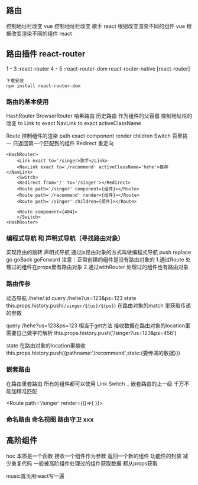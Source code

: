 ## 路由
控制地址栏改变 <router-link> vue
控制地址栏改变 <Link to='/singer'>歌手</Link> react
根据改变渲染不同的组件<router-view> vue
根据改变渲染不同的组件<Route path='/singer' component={要渲染的组件}></Route> react


## 路由插件 react-router
1 - 3 :react-router
4 - 5 :react-router-dom react-router-native
[react-router] 
```
下载安装
npm install react-router-dom 
```

### 路由的基本使用
HashRouter BrowserRouter 哈希路由 历史路由 作为组件的父容器
控制地址栏的改变 to
Link to exact
NavLink to exact activeClassName

Route 控制组件的渲染 path exact component render children
Switch 百里挑一 只返回第一个匹配到的组件 
Redirect 重定向
```
<HashRouter>
    <Link exact to='/singer>歌手</Link>
    <NavLink exact to='/recommend' activeClassName='hehe'>推荐</NavLink>
    <Switch>
    <Redirect from='/' to='/singer'></Redirect>
    <Route path='/singer' component={组件}></Route>
    <Route path='/recommend' render={组件}></Route>
    <Route path='/singer' children={组件}></Route>

    <Route component={404}>
    </Switch>
<HashRouter>
```
 
###  编程式导航 和 声明式导航（寻找路由对象）
<Link><NavLink>实现路由的跳转 声明式导航
通过js路由对象的方式叫做编程式导航  push replace go goBack goForward
注意：正常创建的组件是没有路由对象的
1.通过Route 处理过的组件在props里有路由对象
2.通过withRouter 处理过的组件也有路由对象

### 路由传参
动态导航 /hehe/:id
query /hehe?us=123&ps=123
state 
this.props.history.push(`/singer/${us}/${ps}`)
在路由对象的match 里获取传递的参数

query /hehe?us=123&ps=123
相当于get方法 接收数据在路由对象的location里 需要自己做字符解析
this.props.history.push('/singer?us=123&ps=456')

state
在路由对象的location里接收
this.props.history.push({pathname:'/recommend',state:{要传递的数据}})
### 嵌套路由
在路由里套路由 所有的组件都可以使用 Link Switch ..
嵌套路由的上一级 千万不能加精准匹配

<Route path='/singer' render={()=>{
    <Route></Router>
}}></Route>

### 命名路由 命名视图 路由守卫 xxx

## 高阶组件
hoc 本质是一个函数 接收一个组件作为参数 返回一个新的组件
功能性的封装 减少重复代码
一般被高阶组件处理过的组件获取数据 都从props获取

music首页用react写一遍



